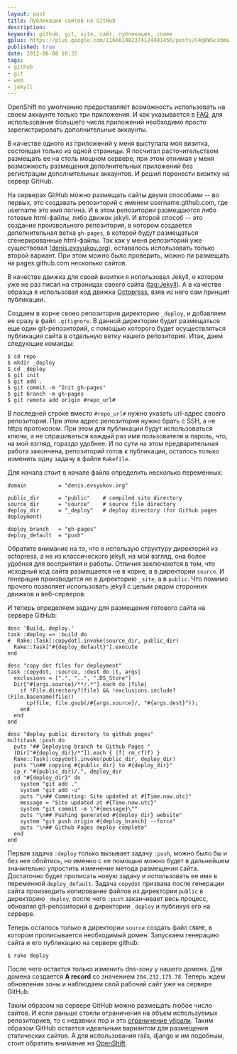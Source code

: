 ```yaml
---
layout: post
title: Публикация сайтов на GitHub
description: 
keywords: github, git, site, сайт, публикация, cname
gplus: https://plus.google.com/116661482374124481456/posts/C4gRWScXbmL
published: true
date: 2012-06-08 10:35
tags:
- github
- git
- web
- jekyll
---
```


OpenShift по умолчанию предоставляет возможность использовать на своем аккаунте только три приложения. И как указывается в [FAQ](https://openshift.redhat.com/community/faq#t2n39 "FAQs - OpenShift by Red Hat"), для использования большего числа приложений необходимо просто зарегистрировать дополнительные аккаунты.

В качестве одного из приложений у меня выступала моя визитка, состоящая только из одной страницы. Я посчитал расточительством размещать ее на столь мощном сервере, при этом отнимая у меня возможность размещения дополнительных приложений без регистрации дополнительных аккаунтов. И решил перенести визитку на сервер GitHub.

На серверах GitHub можно размещать сайты двумя способами -- во первых, это создавать репозиторий с именем username.github.com, где username это имя логина. И в этом репозитории размещаются либо готовые html-файлы, либо движок jekyll. И второй способ -- это создание произвольного репозитория, в котором создается дополнительная ветка `gh-pages`, в которой будут размещаться сгенерированные html-файлы. Так как у меня репозиторий уже существовал ([denis.evsyukov.org](https://github.com/Juev/denis.evsyukov.org)), оставалось использовать только второй вариант. При этом можно было проверить, можно ли размещать на pages.github.com несколько сайтов.

В качестве движка для своей визитки я использовал Jekyll, о котором уже не раз писал на страницах своего сайта ([tag:Jekyll](http://www.juev.ru/tags/jekyll)). А в качестве образца я использовал код движка [Octopress](http://octopress.org/ "Octopress"), взяв из него сам принцип публикации.

Создаем в корне своео репозитория директорию `_deploy`, и добавляем ее сразу в файл `.gitignore`. В данной директории будет размещаться еще один git-репозиторий, с помощью которого будет осуществляться публикация сайта в отдельную ветку нашего репозитория. Итак, даем следующие команды:

    $ cd repo
    $ mkdir _deploy
    $ cd _deploy
    $ git init
    $ git add .
    $ git commit -m "Init gh-pages"
    $ git branch -m gh-pages
    $ git remote add origin #repo_url#

В последней строке вместо `#repo_url#` нужно указать url-адрес своего репозитория. При этом адрес репозитория нужно брать с SSH, а не https протоколом. При этом для публикации будут использоваться ключи, а не спрашиваться каждый раз имя пользователя и пароль, что, на мой взгляд, гораздо удобнее. И по сути на этом предварительная работа закончена, репозиторий готов к публикации, осталось только изменить одну задачу в файле `Rakefile`.

Для начала стоит в начале файла определить несколько переменных:

    domain          = "denis.evsyukov.org"

    public_dir      = "public"    # compiled site directory
    source_dir      = "source"    # source file directory
    deploy_dir      = "_deploy"   # deploy directory (for Github pages deployment)

    deploy_branch   = "gh-pages"
    deploy_default  = "push"

Обратите внимание на то, что я использую структуру директорий из octopress, а не из классического jekyll, на мой взгляд, она более удобная для восприятия и работы. Отличия заключаются в том, что исходный код сайта размещается не в корне, а в директории `source`. И генерация производится не в директорию `_site`, а в `public`. Что помимо прочего позволяет использовать jekyll с целым рядом сторонних движков и веб-серверов.

И теперь определяем задачу для размещения готового сайта на сервере GitHub:

    desc 'Build, deploy.'
    task :deploy => :build do
    #  Rake::Task[:copydot].invoke(source_dir, public_dir)
      Rake::Task["#{deploy_default}"].execute
    end

    desc "copy dot files for deployment"
    task :copydot, :source, :dest do |t, args|
      exclusions = [".", "..", ".DS_Store"]
      Dir["#{args.source}/**/.*"].each do |file|
        if !File.directory?(file) && !exclusions.include?(File.basename(file))
          cp(file, file.gsub(/#{args.source}/, "#{args.dest}"));
        end
      end
    end

    desc "deploy public directory to github pages"
    multitask :push do
      puts "## Deploying branch to Github Pages "
      (Dir["#{deploy_dir}/*"]).each { |f| rm_rf(f) }
      Rake::Task[:copydot].invoke(public_dir, deploy_dir)
      puts "\n## copying #{public_dir} to #{deploy_dir}"
      cp_r "#{public_dir}/.", deploy_dir
      cd "#{deploy_dir}" do
        system "git add ."
        system "git add -u"
        puts "\n## Commiting: Site updated at #{Time.now.utc}"
        message = "Site updated at #{Time.now.utc}"
        system "git commit -m \"#{message}\""
        puts "\n## Pushing generated #{deploy_dir} website"
        system "git push origin #{deploy_branch} --force"
        puts "\n## Github Pages deploy complete"
      end
    end
    
Первая задача `:deploy` только вызывает задачу `:push`, можно было бы и без нее обойтись, но именно с ее помощью можно будет в дальнейшем значительно упростить изменение метода размещения сайта. Достаточно будет прописать новую задачу и использовать ее имя в переменной `deploy_default`. Задача `copydot` призвана после генерации сайта производить копирование файлов из директории `public` в директорию `_deploy`, после чего `:push` заканчивает весь процесс, обновляя git-репозиторий в директории `_deploy` и публикуя его на сервере.

Теперь осталось только в директории `source` создать файл `CNAME`, в котором прописывается необходимый домен. Запускаем генерацию сайта и его публикацию на сервере github:

    $ rake deploy

После чего остается только изменить dns-зону у нашего домена. Для домена создается **A record** со значением `204.232.175.78`. Теперь ждем обновления зоны и наблюдаем свой рабочий сайт уже на сервере GitHub.

Таким образом на сервере GitHub можно размещать любое число сайтов. И если раньше стояли ограничения на объем используемых репозиториев, то с недавних пор и это [ограничение убрали](https://help.github.com/articles/what-is-my-disk-quota). Таким образом GitHub остается идеальным вариантом для размещения статических сайтов. А для использования rails, django и им подобным, стоит обратить внимание на [OpenShift](http://www.juev.ru/2012/05/28/jekyll-in-openshift/ "Jekyll in OpenShift").